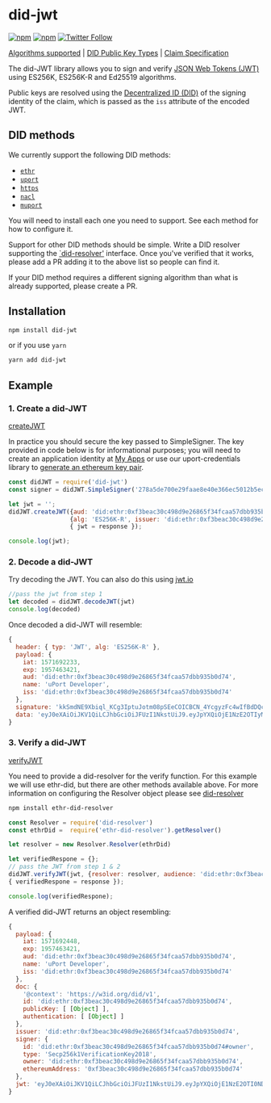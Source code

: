# did-jwt
[![npm](https://img.shields.io/npm/dt/did-jwt.svg)](https://www.npmjs.com/package/did-jwt)
[![npm](https://img.shields.io/npm/v/did-jwt.svg)](https://www.npmjs.com/package/did-jwt)
[![Twitter Follow](https://img.shields.io/twitter/follow/uport_me.svg?style=social&label=Follow)](https://twitter.com/uport_me)

[Algorithms supported](docs/guides/index.md#algorithms-supported) | [DID Public Key Types](docs/guides/index.md#did-publickey-types) | [Claim Specification](docs/guides/index.md#claims)

The did-JWT library allows you to sign and verify [JSON Web Tokens (JWT)](https://tools.ietf.org/html/rfc7519) using ES256K, ES256K-R and Ed25519 algorithms.

Public keys are resolved using the [Decentralized ID (DID)](https://w3c-ccg.github.io/did-spec/#decentralized-identifiers-dids) of the signing identity of the claim, which is passed as the `iss` attribute of the encoded JWT.

## DID methods

We currently support the following DID methods:

- [`ethr`](https://github.com/uport-project/ethr-did-resolver)
- [`uport`](https://github.com/uport-project/uport-did-resolver)
- [`https`](https://github.com/uport-project/https-did-resolver)
- [`nacl`](https://github.com/uport-project/nacl-did)
- [`muport`](https://github.com/3box/muport-did-resolver)

You will need to install each one you need to support. See each method for how to configure it.

Support for other DID methods should be simple. Write a DID resolver supporting the [`did-resolver'](https://github.com/uport-project/did-resolver) interface. Once you've verified that it works, please add a PR adding it to the above list so people can find it.

If your DID method requires a different signing algorithm than what is already supported, please create a PR.

## Installation

```bash
npm install did-jwt
```

or if you use `yarn`

```bash
yarn add did-jwt
```

## Example

### 1. Create a did-JWT

[createJWT](docs/reference/index.md#did-jwtjwtcreatejwtpayload-config--promiseobject-error)

In practice you should secure the key passed to SimpleSigner.  The key provided in code below is for informational purposes; you will need to create an application identity at [My Apps](http://developer.uport.me/myapps) or use our uport-credentials library to [generate an ethereum key pair](https://github.com/uport-project/uport-credentials/blob/develop/docs/guides/index.md#generate-an-ethereum-keypair).

```js
const didJWT = require('did-jwt')
const signer = didJWT.SimpleSigner('278a5de700e29faae8e40e366ec5012b5ec63d36ec77e8a2417154cc1d25383f');

let jwt = '';
didJWT.createJWT({aud: 'did:ethr:0xf3beac30c498d9e26865f34fcaa57dbb935b0d74', exp: 1957463421, name: 'uPort Developer'},
                 {alg: 'ES256K-R', issuer: 'did:ethr:0xf3beac30c498d9e26865f34fcaa57dbb935b0d74', signer}).then( response =>
                 { jwt = response });

console.log(jwt);
```


### 2. Decode a did-JWT

Try decoding the JWT.  You can also do this using [jwt.io](jwt.io)

```js
//pass the jwt from step 1
let decoded = didJWT.decodeJWT(jwt)
console.log(decoded)
```

Once decoded a did-JWT will resemble:

```js
{
  header: { typ: 'JWT', alg: 'ES256K-R' },
  payload: {
    iat: 1571692233,
    exp: 1957463421,
    aud: 'did:ethr:0xf3beac30c498d9e26865f34fcaa57dbb935b0d74',
    name: 'uPort Developer',
    iss: 'did:ethr:0xf3beac30c498d9e26865f34fcaa57dbb935b0d74'
  },
  signature: 'kkSmdNE9Xbiql_KCg3IptuJotm08pSEeCOICBCN_4YcgyzFc4wIfBdDQcz76eE-z7xUR3IBb6-r-lRfSJcHMiAA',
  data: 'eyJ0eXAiOiJKV1QiLCJhbGciOiJFUzI1NkstUiJ9.eyJpYXQiOjE1NzE2OTIyMzMsImV4cCI6MTk1NzQ2MzQyMSwiYXVkIjoiZGlkOmV0aHI6MHhmM2JlYWMzMGM0OThkOWUyNjg2NWYzNGZjYWE1N2RiYjkzNWIwZDc0IiwibmFtZSI6InVQb3J0IERldmVsb3BlciIsImlzcyI6ImRpZDpldGhyOjB4ZjNiZWFjMzBjNDk4ZDllMjY4NjVmMzRmY2FhNTdkYmI5MzViMGQ3NCJ9'
}
```

### 3. Verify a did-JWT

[verifyJWT](/docs/reference/index.md#did-jwtjwtverifyjwtjwt-config--promiseobject-error)

You need to provide a did-resolver for the verify function. For this example we will use ethr-did, but there are other methods available above. For more information on configuring the Resolver object please see [did-resolver](https://github.com/decentralized-identity/did-resolver#configure-resolver-object)

``` bash
npm install ethr-did-resolver
```

```js
const Resolver = require('did-resolver')
const ethrDid =  require('ethr-did-resolver').getResolver()

let resolver = new Resolver.Resolver(ethrDid)

let verifiedRespone = {};
// pass the JWT from step 1 & 2
didJWT.verifyJWT(jwt, {resolver: resolver, audience: 'did:ethr:0xf3beac30c498d9e26865f34fcaa57dbb935b0d74'}).then((response) =>
{ verifiedRespone = response });

console.log(verifiedRespone);
```

A verified did-JWT returns an object resembling:

```js
{
  payload: {
    iat: 1571692448,
    exp: 1957463421,
    aud: 'did:ethr:0xf3beac30c498d9e26865f34fcaa57dbb935b0d74',
    name: 'uPort Developer',
    iss: 'did:ethr:0xf3beac30c498d9e26865f34fcaa57dbb935b0d74'
  },
  doc: {
    '@context': 'https://w3id.org/did/v1',
    id: 'did:ethr:0xf3beac30c498d9e26865f34fcaa57dbb935b0d74',
    publicKey: [ [Object] ],
    authentication: [ [Object] ]
  },
  issuer: 'did:ethr:0xf3beac30c498d9e26865f34fcaa57dbb935b0d74',
  signer: {
    id: 'did:ethr:0xf3beac30c498d9e26865f34fcaa57dbb935b0d74#owner',
    type: 'Secp256k1VerificationKey2018',
    owner: 'did:ethr:0xf3beac30c498d9e26865f34fcaa57dbb935b0d74',
    ethereumAddress: '0xf3beac30c498d9e26865f34fcaa57dbb935b0d74'
  },
  jwt: 'eyJ0eXAiOiJKV1QiLCJhbGciOiJFUzI1NkstUiJ9.eyJpYXQiOjE1NzE2OTI0NDgsImV4cCI6MTk1NzQ2MzQyMSwiYXVkIjoiZGlkOmV0aHI6MHhmM2JlYWMzMGM0OThkOWUyNjg2NWYzNGZjYWE1N2RiYjkzNWIwZDc0IiwibmFtZSI6InVQb3J0IERldmVsb3BlciIsImlzcyI6ImRpZDpldGhyOjB4ZjNiZWFjMzBjNDk4ZDllMjY4NjVmMzRmY2FhNTdkYmI5MzViMGQ3NCJ9.xd_CSWukS6rK8y7GVvyH_c5yRsDXojM6BuKaf1ZMg0fsgpSBioS7jBfyk4ZZvS0iuFu4u4_771_PNWvmsvaZQQE'
}
```

